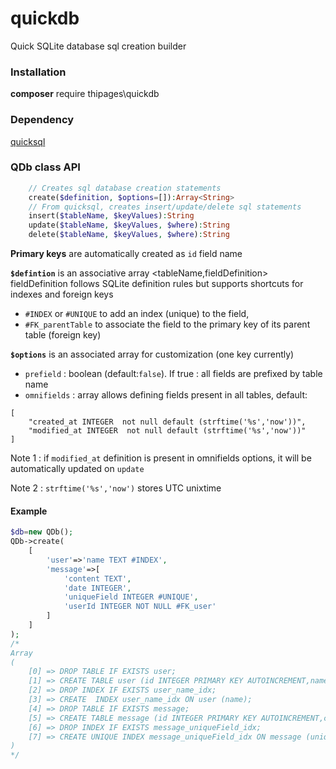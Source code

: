 # quickdb
Quick SQLite database sql creation builder

### Installation
**composer** require thipages\quickdb

### Dependency
[quicksql](https://github.com/thipages/quicksql)

### QDb class API

```php
    // Creates sql database creation statements
    create($definition, $options=[]):Array<String>
    // From quicksql, creates insert/update/delete sql statements
    insert($tableName, $keyValues):String 
    update($tableName, $keyValues, $where):String
    delete($tableName, $keyValues, $where):String
```
**Primary keys** are automatically created as `id` field name

**`$defintion`** is an associative array <tableName,fieldDefinition>
fieldDefinition follows SQLite definition rules but supports shortcuts for indexes and foreign keys
- `#INDEX` or `#UNIQUE` to add an index (unique) to the field,
- `#FK_parentTable` to associate the field to the primary key of its parent table (foreign key)

**`$options`** is an associated array for customization (one key currently)
- `prefield` : boolean (default:`false`). If true : all fields are prefixed by table name
- `omnifields` : array allows defining fields present in all tables, default:
```
[
    "created_at INTEGER  not null default (strftime('%s','now'))",
    "modified_at INTEGER  not null default (strftime('%s','now'))"
]
```
Note 1 : if `modified_at` definition is present in omnifields options, it will be automatically updated on `update`

Note 2 : `strftime('%s','now')` stores UTC unixtime
#### Example
```php
$db=new QDb();
QDb->create(
    [
        'user'=>'name TEXT #INDEX',
        'message'=>[
            'content TEXT',
            'date INTEGER',
            'uniqueField INTEGER #UNIQUE',
            'userId INTEGER NOT NULL #FK_user'
        ]
    ]
);
/*
Array
(
    [0] => DROP TABLE IF EXISTS user;
    [1] => CREATE TABLE user (id INTEGER PRIMARY KEY AUTOINCREMENT,name TEXT,created_at INTEGER not null default (strftime('%s','now')),modified_at INTEGER not null default (strftime('%s','now')));
    [2] => DROP INDEX IF EXISTS user_name_idx;
    [3] => CREATE  INDEX user_name_idx ON user (name);
    [4] => DROP TABLE IF EXISTS message;
    [5] => CREATE TABLE message (id INTEGER PRIMARY KEY AUTOINCREMENT,content TEXT,date INTEGER,userId INTEGER NOT NULL ,uniqueField INTEGER,created_at INTEGER not null default (strftime('%s','now')),modified_at INTEGER not null default (strftime('%s','now')),FOREIGN KEY(userId) REFERENCES user(id));
    [6] => DROP INDEX IF EXISTS message_uniqueField_idx;
    [7] => CREATE UNIQUE INDEX message_uniqueField_idx ON message (uniqueField);
)
*/
```

